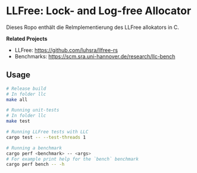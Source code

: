 # LLFree: Lock- and Log-free Allocator

Dieses Ropo enthält die ReImplementierung des LLFree allokators in C.

**Related Projects**
- LLFree:     https://github.com/luhsra/llfree-rs
- Benchmarks: https://scm.sra.uni-hannover.de/research/llc-bench

## Usage

```sh
# Release build
# In folder llc
make all

# Running unit-tests
# In folder llc
make test

# Running LLFree tests with LLC
cargo test -- --test-threads 1

# Running a benchmark
cargo perf <benchmark> -- <args>
# For example print help for the `bench` benchmark
cargo perf bench -- -h
```
